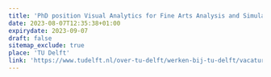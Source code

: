 ```yaml
---
title: 'PhD position Visual Analytics for Fine Arts Analysis and Simulation'
date: 2023-08-07T12:35:38+01:00
expirydate: 2023-09-07
draft: false
sitemap_exclude: true
place: 'TU Delft'
link: 'https://www.tudelft.nl/over-tu-delft/werken-bij-tu-delft/vacatures/details/?nPostingId=4702&nPostingTargetId=13369&id=QEZFK026203F3VBQBLO6G68W9&LG=UK&languageSelect=UK&mask=external'
---
```

